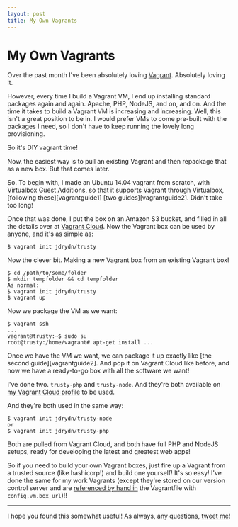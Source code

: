 ```yaml
---
layout: post
title: My Own Vagrants
---
```


# My Own Vagrants

Over the past month I've been absolutely loving [Vagrant][vagrant]. Absolutely loving it.

However, every time I build a Vagrant VM, I end up installing standard packages again and again. Apache, PHP, NodeJS, and on, and on. And the time it takes to build a Vagrant VM is increasing and increasing. Well, this isn't a great position to be in. I would prefer VMs to come pre-built with the packages I need, so I don't have to keep running the lovely long provisioning.

So it's DIY vagrant time!

Now, the easiest way is to pull an existing Vagrant and then repackage that as a new box. But that comes later.

So. To begin with, I made an Ubuntu 14.04 vagrant from scratch, with Virtualbox Guest Additions, so that it supports Vagrant through Virtualbox, [following these][vagrantguide1] [two guides][vagrantguide2]. Didn't take too long!

Once that was done, I put the box on an Amazon S3 bucket, and filled in all the details over at [Vagrant Cloud][vagrantcloud]. Now the Vagrant box can be used by anyone, and it's as simple as:

	$ vagrant init jdrydn/trusty

Now the clever bit. Making a new Vagrant box from an existing Vagrant box!

	$ cd /path/to/some/folder
	$ mkdir tempfolder && cd tempfolder
	As normal:
	$ vagrant init jdrydn/trusty
	$ vagrant up

Now we package the VM as we want:

	$ vagrant ssh
	...
	vagrant@trusty:~$ sudo su
	root@trusty:/home/vagrant# apt-get install ...

Once we have the VM we want, we can package it up exactly like [the second guide][vagrantguide2]. And pop it on Vagrant Cloud like before, and now we have a ready-to-go box with all the software we want!

I've done two. `trusty-php` and `trusty-node`. And they're both available on [my Vagrant Cloud profile][vagrantjdrydn] to be used.

And they're both used in the same way:

	$ vagrant init jdrydn/trusty-node
	or
	$ vagrant init jdrydn/trusty-php

Both are pulled from Vagrant Cloud, and both have full PHP and NodeJS setups, ready for developing the latest and greatest web apps!

So if you need to build your own Vagrant boxes, just fire up a Vagrant from a trusted source (like hashicorp!) and build one yourself! It's so easy! I've done the same for my work Vagrants (except they're stored on our version control server and are [referenced by hand in][vagrantconfig] the Vagrantfile with `config.vm.box_url`)!!

---

I hope you found this somewhat useful! As always, any questions, [tweet me][twitter]!

[twitter]: https://twitter.com/jdrydn
[vagrant]: https://vagrantup.com
[vagrantcloud]: https://vagrantcloud.com
[vagrantconfig]: http://docs.vagrantup.com/v2/vagrantfile/machine_settings.html
[vagrantguide-1]: http://docs.vagrantup.com/v2/boxes/base.html
[vagrantguide-2]: http://docs.vagrantup.com/v2/virtualbox/boxes.html
[vagrantjdrydn]: https://vagrantcloud.com/jdrydn
